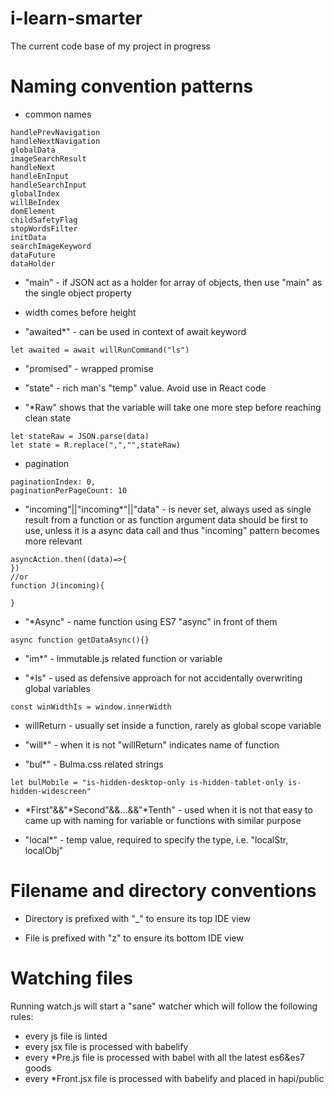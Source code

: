 # i-learn-smarter
The current code base of my project in progress

# Naming convention patterns
- common names
```
handlePrevNavigation
handleNextNavigation
globalData
imageSearchResult
handleNext
handleEnInput
handleSearchInput
globalIndex
willBeIndex
domElement
childSafetyFlag
stopWordsFilter
initData
searchImageKeyword
dataFuture
dataHolder
```
- "main" - if JSON act as a holder for array of objects, then use "main" as the single object property
- width comes before height

- "awaited*" - can be used in context of await keyword
```
let awaited = await willRunCommand("ls")
```
- "promised" - wrapped promise
- "state" - rich man's "temp" value. Avoid use in React code

- "*Raw" shows that the variable will take one more step before reaching clean state

```
let stateRaw = JSON.parse(data)
let state = R.replace(",","",stateRaw)
```
- pagination
```
paginationIndex: 0,
paginationPerPageCount: 10
```

- "incoming"||"incoming*"||"data" - is never set, always used as single result from a function or as function argument
data should be first to use, unless it is a async data call and thus "incoming" pattern becomes more relevant
```
asyncAction.then((data)=>{
})
//or
function J(incoming){

}
```

- "*Async" - name function using ES7 "async" in front of them

```
async function getDataAsync(){}
```

- "im*" - immutable.js related function or variable

- "*Is" - used as defensive approach for not accidentally overwriting global variables
```
const winWidthIs = window.innerWidth
```

- willReturn - usually set inside a function, rarely as global scope variable

- "will*" - when it is not "willReturn" indicates name of function

- "bul*" - Bulma.css related strings
```
let bulMobile = "is-hidden-desktop-only is-hidden-tablet-only is-hidden-widescreen"
```
- *First"&&"*Second"&&...&&"*Tenth" - used when it is not that easy to came up with naming for variable or functions with similar purpose

- "local*" - temp value, required to specify the type, i.e. "localStr, localObj"

# Filename and directory conventions

- Directory is prefixed with "_" to ensure its top IDE view

- File is prefixed with "z" to ensure its bottom IDE view

# Watching files

Running watch.js will start a "sane" watcher which will follow the following rules:
- every js file is linted
- every jsx file is processed with babelify
- every *Pre.js file is processed with babel with all the latest es6&es7 goods
- every *Front.jsx file is processed with babelify and placed in hapi/public
